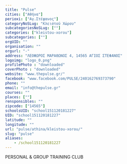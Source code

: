 ```yaml
---
title: "Pulse"
cities: ["Αθήνα"]
perioxi: ["Αγ.Στέφανος"]
categoryNoSLug: "Κλειστού Χώρου"
subcategoriesNoSLug: [""]
categories: ["kleistou-xorou"]
subcategories: [""]
orgUID: ""
organisation: ""
orgurl: "-"
address: "ΛΕΟΦΩΡΟΣ ΜΑΡΑΘΩΝΟΣ 4, 14565 AΓΙΟΣ ΣΤΕΦΑΝΟΣ"
logoimg: "logo_0.png"
profilePhoto : "downloaded"
coverPhoto : "downloaded"
website: "www.thepulse.gr/"
facebook: "www.facebook.com/PULSE/240162769373790"
phone: ""
email: "info@thepulse.gr"
courses: ""
places: [""]
rensponsibles: ""
zipcode: ["14565"]
schoolsUID: "school151120181227"
UID: "school151120181227"
latitude: ""
longitude: ""
url: "pulse/athina/kleistou-xorou/"
slug: "pulse"
aliases:
    - /school151120181227
---
```



PERSONAL &amp; GROUP TRAINING CLUB

